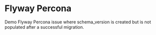 # Flyway Percona    

Demo Flyway Percona issue where schema_version is created but is not populated after a successful migration.
